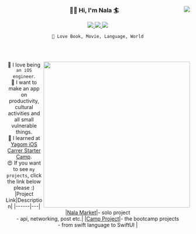 <div align="center">

  <img align="right" src="https://github-readme-stats.vercel.app/api/top-langs/?username=jazz-ing&theme=dracula&exclude_repo=Computer-Science-Engineering&layout=compact&langs_count=10"/>

### 🏄‍♀️ Hi, I'm Nala 🏄
<a href="https://github.com/jazz-ing/TIL">
<img src="https://img.shields.io/badge/TIL-778899?style=flat-square&logo=GitHub&logoColor=white"/>
</a>
<a href="https://velog.io/@nala">
<img src="https://img.shields.io/badge/Tech Blog-20C997?style=flat-square&logo=Velog&logoColor=white"/>
</a>
<a href="mailto:lulunala9@gmail.com">
<img src="https://img.shields.io/badge/lulunala9@gmail.com-EA4335?style=flat-square&logo=Gmail&logoColor=white&link=mailto:lulunala9@gmail.com"/>
</a>
  
    💛 Love Book, Movie, Language, World
  
</div>

<br><br>

<div align="center"> 
  
  <img align="right" width="400" src="https://github-readme-stats.vercel.app/api?username=jazz-ing&show_icons=true&theme=cobalt"/>

🍎  I love being `an iOS engineer`.  
📱 I want to make an app on productivity, cultural activities and all small vulnerable things.  
🐻 I learned at [Yagom iOS Carrer Starter Camp](https://www.yagom-academy.kr/).  
😍 If you want to see `my projects`, click the link below please :)  
|Project Link|Description|
|------|---| 
|[Nala Market](https://github.com/jazz-ing/ios-nala-market)|- solo project <br> - api, networking, post etc.|
|[Camp Project](https://github.com/jazz-ing/iOS-yagom-carrer-camp)|- the bootcamp projects <br> - from swift language to SwiftUI |

</div>
